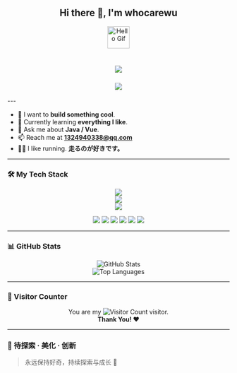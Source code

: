 <h2 align="center">Hi there 👋, I'm <strong>whocarewu</strong></h2>
<p align="center">
  <img src="https://media.giphy.com/media/mGcNjsfWAjY5AEZNw6/giphy.gif" width="50" alt="Hello Gif">
</p>

<h1 align="center">
  <img src="https://readme-typing-svg.herokuapp.com?lines=console.log(%22Hello%2C%20World!%22);&center=true&size=27&color=58A6FF">
</h1>
<h3 align="center">
  <img src="https://readme-typing-svg.demolab.com?font=Fira+Code&weight=500&size=20&pause=1000&center=true&vCenter=true&width=435&lines=%E6%88%91%E6%AD%A3%E5%9C%A8%E6%80%9D%E8%80%83...;%E6%80%8E%E4%B9%88%E5%8A%AA%E5%8A%9B%E6%89%8D%E8%83%BD%E6%9B%B4%E5%88%9B%E6%96%B0%EF%BC%9F;%E5%8F%AF%E8%83%BD%E5%BE%88%E9%9A%BE%EF%BC%8C%E4%BD%86%E6%88%91%E6%84%BF%E6%84%8F%E5%B0%9D%E8%AF%95...">
</h3>
---

- 🔭 I want to **build something cool**.
- 🌱 Currently learning **everything I like**.
- 💬 Ask me about **Java / Vue**.
- 📫 Reach me at **1324940338@qq.com**
- 🏃‍♂️ I like running. **走るのが好きです。**

---

### 🛠️ My Tech Stack

<div align="center">
  <img src="https://skillicons.dev/icons?i=html,css,js,vue,electron,unocss,element,vite,vscode&theme=light" /><br/>
  <img src="https://skillicons.dev/icons?i=java,spring,bootstrap,mysql,redis,git,idea&theme=light" /><br/>
  <img src="https://skillicons.dev/icons?i=maven&theme=light" />
</div>

<p align="center">
  <img src="https://img.shields.io/badge/-SpringBoot-6DB33F?style=flat&logo=springboot&logoColor=white" />
  <img src="https://img.shields.io/badge/-SpringCloud-34A853?style=flat&logo=spring&logoColor=white" />
  <img src="https://img.shields.io/badge/-MyBatis-007396?style=flat&logo=java&logoColor=white" />
  <img src="https://img.shields.io/badge/-EasyExcel-1DA1F2?style=flat&logoColor=white" />
  <img src="https://img.shields.io/badge/-Nacos-00B8D4?style=flat&logo=apache&logoColor=white" />
  <img src="https://img.shields.io/badge/-Jenkins-D24939?style=flat&logo=jenkins&logoColor=white" />
</p>


---

### 📊 GitHub Stats

<div align="center">
  <img src="https://github-readme-stats.vercel.app/api?username=whocarewu&show_icons=true&theme=transparent" alt="GitHub Stats">
  <br/>
  <img src="https://github-readme-stats.vercel.app/api/top-langs/?username=whocarewu&layout=compact&theme=tokyonight" alt="Top Languages">
</div>

---

### 🎉 Visitor Counter

<p align="center">
  You are my <img src="https://profile-counter.glitch.me/whocarewu/count.svg" alt="Visitor Count" /> visitor. <br/>
  <b>Thank You! ❤️</b>
</p>

---

### 🚀 待探索 · 美化 · 创新

> 永远保持好奇，持续探索与成长 🌱
